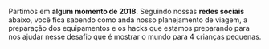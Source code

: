 Partimos em **algum momento de 2018**. Seguindo nossas **redes sociais** abaixo, você fica sabendo como anda nosso planejamento de viagem, a preparação dos equipamentos e os hacks que estamos preparando para nos ajudar nesse desafio que é mostrar o mundo para 4 crianças pequenas.
